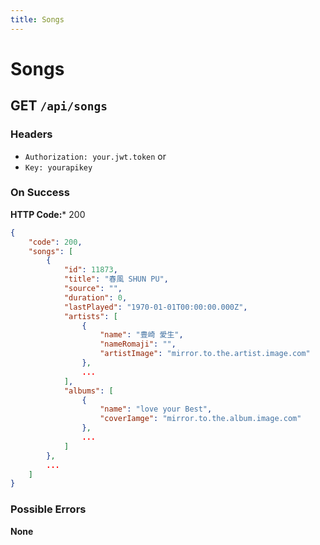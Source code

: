 ```yaml
---
title: Songs
---
```


# Songs

## GET `/api/songs`

### Headers
* `Authorization: your.jwt.token`
or
* `Key: yourapikey`

### On Success
**HTTP Code:*** 200

```json
{
	"code": 200,
	"songs": [
		{
			"id": 11873,
			"title": "春風 SHUN PU",
			"source": "",
			"duration": 0,
			"lastPlayed": "1970-01-01T00:00:00.000Z",
			"artists": [
				{
					"name": "豊崎 愛生",
					"nameRomaji": "",
					"artistImage": "mirror.to.the.artist.image.com"
				},
				...
			],
			"albums": [
				{
					"name": "love your Best",
					"coverIamge": "mirror.to.the.album.image.com"
				},
				...
			]
		},
		...
	]
}
```

### Possible Errors
**None**
